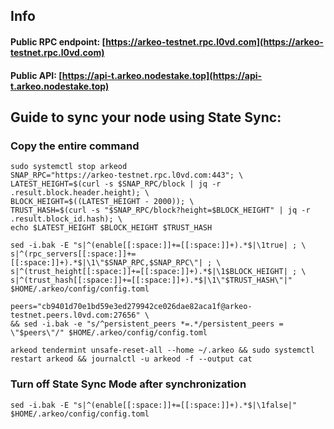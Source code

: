 ## Info
#### Public RPC endpoint: [https://arkeo-testnet.rpc.l0vd.com](https://arkeo-testnet.rpc.l0vd.com)
#### Public API: [https://api-t.arkeo.nodestake.top](https://api-t.arkeo.nodestake.top)

## Guide to sync your node using State Sync:

### Copy the entire command
```
sudo systemctl stop arkeod
SNAP_RPC="https://arkeo-testnet.rpc.l0vd.com:443"; \
LATEST_HEIGHT=$(curl -s $SNAP_RPC/block | jq -r .result.block.header.height); \
BLOCK_HEIGHT=$((LATEST_HEIGHT - 2000)); \
TRUST_HASH=$(curl -s "$SNAP_RPC/block?height=$BLOCK_HEIGHT" | jq -r .result.block_id.hash); \
echo $LATEST_HEIGHT $BLOCK_HEIGHT $TRUST_HASH

sed -i.bak -E "s|^(enable[[:space:]]+=[[:space:]]+).*$|\1true| ; \
s|^(rpc_servers[[:space:]]+=[[:space:]]+).*$|\1\"$SNAP_RPC,$SNAP_RPC\"| ; \
s|^(trust_height[[:space:]]+=[[:space:]]+).*$|\1$BLOCK_HEIGHT| ; \
s|^(trust_hash[[:space:]]+=[[:space:]]+).*$|\1\"$TRUST_HASH\"|" $HOME/.arkeo/config/config.toml

peers="cb9401d70e1bd59e3ed279942ce026dae82aca1f@arkeo-testnet.peers.l0vd.com:27656" \
&& sed -i.bak -e "s/^persistent_peers *=.*/persistent_peers = \"$peers\"/" $HOME/.arkeo/config/config.toml 

arkeod tendermint unsafe-reset-all --home ~/.arkeo && sudo systemctl restart arkeod && journalctl -u arkeod -f --output cat
```

### Turn off State Sync Mode after synchronization
```
sed -i.bak -E "s|^(enable[[:space:]]+=[[:space:]]+).*$|\1false|" $HOME/.arkeo/config/config.toml
```